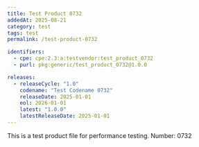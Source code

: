 ```yaml
---
title: Test Product 0732
addedAt: 2025-08-21
category: test
tags: test
permalink: /test-product-0732

identifiers:
  - cpe: cpe:2.3:a:testvendor:test_product_0732
  - purl: pkg:generic/test_product_0732@1.0.0

releases:
  - releaseCycle: "1.0"
    codename: "Test Codename 0732"
    releaseDate: 2025-01-01
    eol: 2026-01-01
    latest: "1.0.0"
    latestReleaseDate: 2025-01-01
---
```


This is a test product file for performance testing. Number: 0732
